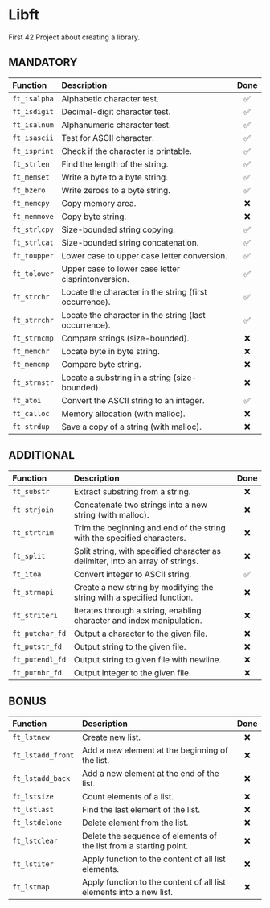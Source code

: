 # Libft
First 42 Project about creating a library.

## MANDATORY

| Function | Description | Done |
| :- | :- | :-: |
| `ft_isalpha` | Alphabetic character test. | ✅ |
| `ft_isdigit` | Decimal-digit character test. | ✅ |
| `ft_isalnum` | Alphanumeric character test. | ✅ |
| `ft_isascii` | Test for ASCII character. | ✅ |
| `ft_isprint` | Check if the character is printable. | ✅ |
| `ft_strlen`   | Find the length of the string. | ✅ |
| `ft_memset`  | Write a byte to a byte string. | ✅ |
| `ft_bzero`   | Write zeroes to a byte string. | ✅ |
| `ft_memcpy`  | Copy memory area. | ❌ |
| `ft_memmove` | Copy byte string. | ❌ |
| `ft_strlcpy`  | Size-bounded string copying. | ✅ |
| `ft_strlcat`  | Size-bounded string concatenation. | ✅ |
| `ft_toupper` | Lower case to upper case letter conversion. | ✅ |
| `ft_tolower` | Upper case to lower case letter cisprintonversion. | ✅ |
| `ft_strchr`   | Locate the character in the string (first occurrence). | ✅ |
| `ft_strrchr`  | Locate the character in the string (last occurrence). | ✅ |
| `ft_strncmp`  | Compare strings (size-bounded). | ❌ |
| `ft_memchr`  | Locate byte in byte string. | ❌ |
| `ft_memcmp`  | Compare byte string. | ❌ |
| `ft_strnstr`  | Locate a substring in a string (size-bounded) | ❌ |
| `ft_atoi` | Convert the ASCII string to an integer. | ✅ |
| `ft_calloc`  | Memory allocation (with malloc). | ❌ |
| `ft_strdup`  | Save a copy of a string (with malloc). | ❌ |


## ADDITIONAL

| Function | Description | Done |
| :- | :- | :-: |
| `ft_substr`   | Extract substring from a string. | ❌ |
| `ft_strjoin`  | Concatenate two strings into a new string (with malloc). | ❌ |
| `ft_strtrim`  | Trim the beginning and end of the string with the specified characters. | ❌ |
| `ft_split`    | Split string, with specified character as delimiter, into an array of strings. | ❌ |
| `ft_itoa` | Convert integer to ASCII string. | ✅ |
| `ft_strmapi`  | Create a new string by modifying the string with a specified function. | ❌ |
| `ft_striteri` | Iterates through a string, enabling character and index manipulation. | ❌ |
| `ft_putchar_fd` | Output a character to the given file. | ❌ |
| `ft_putstr_fd`  | Output string to the given file. | ❌ |
| `ft_putendl_fd` | Output string to given file with newline. | ❌ |
| `ft_putnbr_fd`  | Output integer to the given file. | ❌ |


## BONUS

| Function | Description | Done |
| :- | :- | :-: |
| `ft_lstnew`       | Create new list. | ❌ |
| `ft_lstadd_front` | Add a new element at the beginning of the list. | ❌ |
| `ft_lstadd_back`  | Add a new element at the end of the list. | ❌ |
| `ft_lstsize`      | Count elements of a list. | ❌ |
| `ft_lstlast`      | Find the last element of the list. | ❌ |
| `ft_lstdelone`    | Delete element from the list. | ❌ |
| `ft_lstclear`     | Delete the sequence of elements of the list from a starting point. | ❌ |
| `ft_lstiter`      | Apply function to the content of all list elements. | ❌ |
| `ft_lstmap`       | Apply function to the content of all list elements into a new list. | ❌ |
